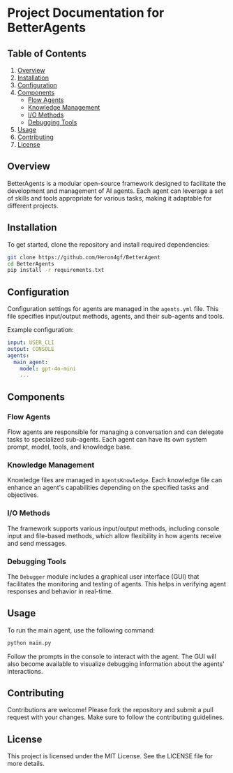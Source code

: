 # Project Documentation for BetterAgents

## Table of Contents
1. [Overview](#overview)
3. [Installation](#installation)
4. [Configuration](#configuration)
5. [Components](#components)
   - [Flow Agents](#flow-agents)
   - [Knowledge Management](#knowledge-management)
   - [I/O Methods](#io-methods)
   - [Debugging Tools](#debugging-tools)
6. [Usage](#usage)
7. [Contributing](#contributing)
8. [License](#license)

## Overview
BetterAgents is a modular open-source framework designed to facilitate the development and management of AI agents. Each agent can leverage a set of skills and tools appropriate for various tasks, making it adaptable for different projects.

## Installation
To get started, clone the repository and install required dependencies:

```bash
git clone https://github.com/Heron4gf/BetterAgent
cd BetterAgents
pip install -r requirements.txt
```

## Configuration
Configuration settings for agents are managed in the `agents.yml` file. This file specifies input/output methods, agents, and their sub-agents and tools.

Example configuration:
```yaml
input: USER_CLI
output: CONSOLE
agents:
  main_agent:
    model: gpt-4o-mini
    ...
```

## Components

### Flow Agents
Flow agents are responsible for managing a conversation and can delegate tasks to specialized sub-agents. Each agent can have its own system prompt, model, tools, and knowledge base.

### Knowledge Management
Knowledge files are managed in `AgentsKnowledge`. Each knowledge file can enhance an agent's capabilities depending on the specified tasks and objectives.

### I/O Methods
The framework supports various input/output methods, including console input and file-based methods, which allow flexibility in how agents receive and send messages.

### Debugging Tools
The `Debugger` module includes a graphical user interface (GUI) that facilitates the monitoring and testing of agents. This helps in verifying agent responses and behavior in real-time.

## Usage
To run the main agent, use the following command:

```bash
python main.py
```

Follow the prompts in the console to interact with the agent. The GUI will also become available to visualize debugging information about the agents' interactions.

## Contributing
Contributions are welcome! Please fork the repository and submit a pull request with your changes. Make sure to follow the contributing guidelines.

## License
This project is licensed under the MIT License. See the LICENSE file for more details.